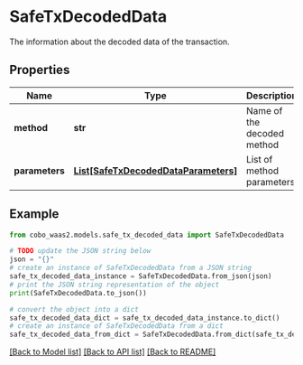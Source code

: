# SafeTxDecodedData

The information about the decoded data of the transaction.

## Properties

Name | Type | Description | Notes
------------ | ------------- | ------------- | -------------
**method** | **str** | Name of the decoded method | [optional] 
**parameters** | [**List[SafeTxDecodedDataParameters]**](SafeTxDecodedDataParameters.md) | List of method parameters | [optional] 

## Example

```python
from cobo_waas2.models.safe_tx_decoded_data import SafeTxDecodedData

# TODO update the JSON string below
json = "{}"
# create an instance of SafeTxDecodedData from a JSON string
safe_tx_decoded_data_instance = SafeTxDecodedData.from_json(json)
# print the JSON string representation of the object
print(SafeTxDecodedData.to_json())

# convert the object into a dict
safe_tx_decoded_data_dict = safe_tx_decoded_data_instance.to_dict()
# create an instance of SafeTxDecodedData from a dict
safe_tx_decoded_data_from_dict = SafeTxDecodedData.from_dict(safe_tx_decoded_data_dict)
```
[[Back to Model list]](../README.md#documentation-for-models) [[Back to API list]](../README.md#documentation-for-api-endpoints) [[Back to README]](../README.md)


